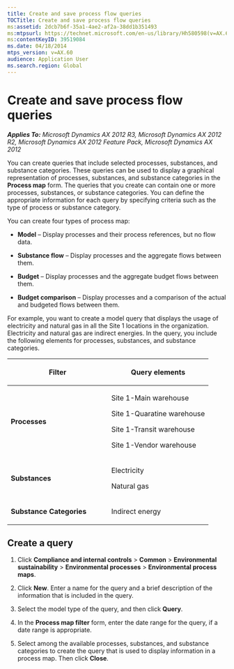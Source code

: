 ```yaml
---
title: Create and save process flow queries
TOCTitle: Create and save process flow queries
ms:assetid: 2dcb7b6f-35a1-4ae2-af2a-38dd1b351493
ms:mtpsurl: https://technet.microsoft.com/en-us/library/Hh580598(v=AX.60)
ms:contentKeyID: 39519084
ms.date: 04/18/2014
mtps_version: v=AX.60
audience: Application User
ms.search.region: Global
---
```


# Create and save process flow queries 


_**Applies To:** Microsoft Dynamics AX 2012 R3, Microsoft Dynamics AX 2012 R2, Microsoft Dynamics AX 2012 Feature Pack, Microsoft Dynamics AX 2012_

You can create queries that include selected processes, substances, and substance categories. These queries can be used to display a graphical representation of processes, substances, and substance categories in the **Process map** form. The queries that you create can contain one or more processes, substances, or substance categories. You can define the appropriate information for each query by specifying criteria such as the type of process or substance category.

You can create four types of process map:

  - **Model** – Display processes and their process references, but no flow data.

  - **Substance flow** – Display processes and the aggregate flows between them.

  - **Budget** – Display processes and the aggregate budget flows between them.

  - **Budget comparison** – Display processes and a comparison of the actual and budgeted flows between them.

For example, you want to create a model query that displays the usage of electricity and natural gas in all the Site 1 locations in the organization. Electricity and natural gas are indirect energies. In the query, you include the following elements for processes, substances, and substance categories.

<table>
<colgroup>
<col style="width: 50%" />
<col style="width: 50%" />
</colgroup>
<thead>
<tr class="header">
<th><p>Filter</p></th>
<th><p>Query elements</p></th>
</tr>
</thead>
<tbody>
<tr class="odd">
<td><p><strong>Processes</strong></p></td>
<td><p>Site 1-Main warehouse</p>
<p>Site 1-Quaratine warehouse</p>
<p>Site 1-Transit warehouse</p>
<p>Site 1-Vendor warehouse</p></td>
</tr>
<tr class="even">
<td><p><strong>Substances</strong></p></td>
<td><p>Electricity</p>
<p>Natural gas</p></td>
</tr>
<tr class="odd">
<td><p><strong>Substance Categories</strong></p></td>
<td><p>Indirect energy</p></td>
</tr>
</tbody>
</table>


## Create a query

1.  Click **Compliance and internal controls** \> **Common** \> **Environmental sustainability** \> **Environmental processes** \> **Environmental process maps**.

2.  Click **New**. Enter a name for the query and a brief description of the information that is included in the query.

3.  Select the model type of the query, and then click **Query**.

4.  In the **Process map filter** form, enter the date range for the query, if a date range is appropriate.

5.  Select among the available processes, substances, and substance categories to create the query that is used to display information in a process map. Then click **Close**.

  


